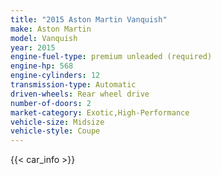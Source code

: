 ```yaml
---
title: "2015 Aston Martin Vanquish"
make: Aston Martin
model: Vanquish
year: 2015
engine-fuel-type: premium unleaded (required)
engine-hp: 568
engine-cylinders: 12
transmission-type: Automatic
driven-wheels: Rear wheel drive
number-of-doors: 2
market-category: Exotic,High-Performance
vehicle-size: Midsize
vehicle-style: Coupe
---
```


{{< car_info >}}

